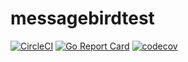 # messagebirdtest
[![CircleCI](https://circleci.com/gh/kostkobv/messagebirdtest/tree/master.svg?style=svg)](https://circleci.com/gh/kostkobv/messagebirdtest/tree/master)
[![Go Report Card](https://goreportcard.com/badge/github.com/kostkobv/messagebirdtest)](https://goreportcard.com/report/github.com/kostkobv/messagebirdtest)
[![codecov](https://codecov.io/gh/kostkobv/messagebirdtest/branch/master/graph/badge.svg)](https://codecov.io/gh/kostkobv/messagebirdtest)